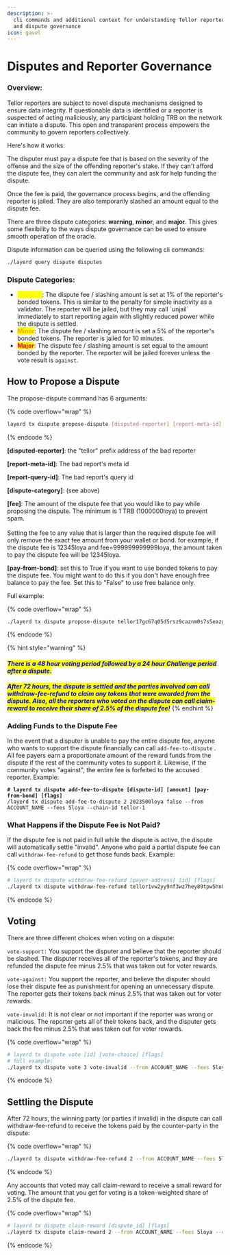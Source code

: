 ```yaml
---
description: >-
  cli commands and additional context for understanding Tellor reporter slashing
  and dispute governance
icon: gavel
---
```


# Disputes and Reporter Governance

### Overview:

Tellor reporters are subject to novel dispute mechanisms designed to ensure data integrity. If questionable data is identified or a reporter is suspected of acting maliciously, any participant holding TRB on the network can initiate a dispute. This open and transparent process empowers the community to govern reporters collectively.&#x20;

Here's how it works:

The disputer must pay a dispute fee that is based on the severity of the offense and the size of the offending reporter's stake. If they can't afford the dispute fee, they can alert the community and ask for help funding the dispute.

Once the fee is paid, the governance process begins, and the offending reporter is jailed. They are also temporarily slashed an amount equal to the dispute fee.

There are three dispute categories: **warning**, **minor**, and **major**. This gives some flexibility to the ways dispute governance can be used to ensure smooth operation of the oracle.

Dispute information can be queried using the following cli commands:

```sh
./layerd query dispute disputes
```

### Dispute Categories:

* <mark style="color:yellow;">**Warning**</mark>: The dispute fee / slashing amount is set at 1% of the reporter's bonded tokens. This is similar to the penalty for simple inactivity as a validator. The reporter will be jailed, but they may call \`unjail\` immediately to start reporting again with slightly reduced power while the dispute is settled.
* <mark style="color:orange;">**Minor**</mark>:  The dispute fee / slashing amount is set a 5% of the reporter's bonded tokens. The reporter is jailed for 10 minutes.&#x20;
* <mark style="color:red;">**Major**</mark>: The dispute fee / slashing amount is set equal to the amount bonded by the reporter. The reporter will be jailed forever unless the vote result is `against`.

## How to Propose a Dispute

The propose-dispute command has 6 arguments:

{% code overflow="wrap" %}
```sh
layerd tx dispute propose-dispute [disputed-reporter] [report-meta-id] [report-query-id] [dispute-category] [fee] [pay-from-bond] [flags]
```
{% endcode %}

**\[disputed-reporter]**: the "tellor" prefix address of the bad reporter

**\[report-meta-id]**: The bad report's meta id

**\[report-query-id]**: The bad report's query id

**\[dispute-category]**: (see above)

**\[fee]**: The amount of the dispute fee that you would like to pay while proposing the dispute. The minimum is 1 TRB (1000000loya) to prevent spam.\
\
&#x20;Setting the fee to any value that is larger than the required dispute fee will only remove the exact fee amount from your wallet or bond. for example, if the dispute fee is 12345loya and fee=999999999999loya, the amount taken to pay the dispute fee will be 12345loya.

**\[pay-from-bond]**: set this to True if you want to use bonded tokens to pay the dispute fee. You might want to do this if you don't have enough free balance to pay the fee. Set this to "False" to use free balance only.

Full example:

{% code overflow="wrap" %}
```sh
./layerd tx dispute propose-dispute tellor17gc67q05d5rsz9caznm0s7s5eazg2e3fkk8e 109136 0x0d12ad49193163bbbeff4e6db8294ced23ff8605359fd66799d4e25a3a0e3a warning 1000000loya false --from ACCOUNT_NAME --gas 500000 --fees 15loya  --chain-id tellor-1 --yes
```
{% endcode %}

{% hint style="warning" %}
#### _<mark style="color:blue;">There is a 48 hour voting period followed by a 24 hour Challenge period after a dispute.</mark>_

_<mark style="color:blue;">**After 72 hours, the dispute is settled and the parties involved can call withdraw-fee-refund to claim any tokens that were awarded from the dispute. Also, all the reporters who voted on the dispute can call claim-reward to receive their share of 2.5% of the dispute fee!**</mark>_&#x20;
{% endhint %}

### Adding Funds to the Dispute Fee

In the event that a disputer is unable to pay the entire dispute fee, anyone who wants to support the dispute financially can call `add-fee-to-dispute` . All fee payers earn a proportionate amount of the reward funds from the dispute if the rest of the community votes to support it. Likewise, if the community votes "against", the entire fee is forfeited to the accused reporter. Example:

<pre class="language-sh" data-overflow="wrap"><code class="lang-sh"><strong># layerd tx dispute add-fee-to-dispute [dispute-id] [amount] [pay-from-bond] [flags]
</strong>/layerd tx dispute add-fee-to-dispute 2 2023500loya false --from ACCOUNT_NAME --fees 5loya --chain-id tellor-1
</code></pre>

### What Happens if the Dispute Fee is Not Paid?

If the dispute fee is not paid in full while the dispute is active, the dispute will automatically settle "invalid". Anyone who paid a partial dispute fee can call `withdraw-fee-refund` to get those funds back. Example:

{% code overflow="wrap" %}
```sh
# layerd tx dispute withdraw-fee-refund [payer-address] [id] [flags]
./layerd tx dispute withdraw-fee-refund tellor1vw2yy9nf3wz7hey89tpw5hn0yr3hkrzt889x47 3 --from ACCOUNT_NAME --fees 5loya --chain-id tellor-1 --yes
```
{% endcode %}

## Voting

There are three different choices when voting on a dispute:

`vote-support:`  You support the disputer and believe that the reporter should be slashed. The disputer receives all of the reporter's tokens, and they are refunded the dispute fee minus 2.5% that was taken out for voter rewards.

`vote-against:` You support the reporter, and believe the disputer should lose their dispute fee as punishment for opening an unnecessary dispute. The reporter gets their tokens back minus 2.5% that was taken out for voter rewards.&#x20;

`vote-invalid:` It is not clear or not important if the reporter was wrong or malicious. The reporter gets all of their tokens back, and the disputer gets back the fee minus 2.5% that was taken out for voter rewards.

{% code overflow="wrap" %}
```sh
# layerd tx dispute vote [id] [vote-choice] [flags]
# full example:
./layerd tx dispute vote 3 vote-invalid --from ACCOUNT_NAME --fees 5loya --chain-id tellor-1
```
{% endcode %}

## Settling the Dispute

After 72 hours, the winning party (or parties if invalid) in the dispute can call withdraw-fee-refund to receive the tokens paid by the counter-party in the dispute:

{% code overflow="wrap" %}
```sh
./layerd tx dispute withdraw-fee-refund 2 --from ACCOUNT_NAME --fees 5loya --chain-id tellor-1
```
{% endcode %}

Any accounts that voted may call claim-reward to receive a small reward for voting. The amount that you get for voting is a token-weighted share of 2.5% of the dispute fee.

{% code overflow="wrap" %}
```sh
# layerd tx dispute claim-reward [dispute_id] [flags]
./layerd tx dispute claim-reward 2 --from ACCOUNT_NAME --fees 5loya --chain-id tellor-1
```
{% endcode %}
